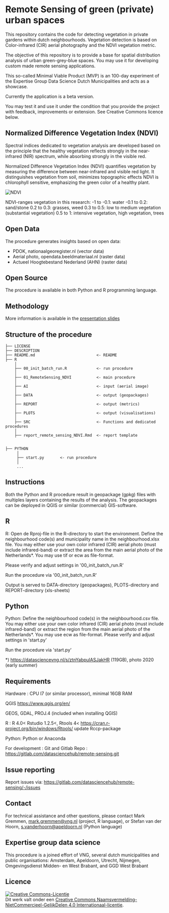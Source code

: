 # Remote Sensing of green (private) urban spaces

This repository contains the code for detecting vegetation in private gardens within dutch neighbourhoods. Vegetation detection is based on Color-infrared (CIR) aerial photography and the NDVI vegetation metric. 

The objective of this repository is to provide a base for spatial distribution analysis of urban green-grey-blue spaces. You may use it for developing custom made remote sensing applications. 

This so-called Minimal Viable Product (MVP) is an 100-day experiment of the Expertise Group Data Science Dutch Municipalities and acts as a showcase. 

Currently the application is a beta version.

You may test it and use it under the condition that you provide the project with feedback, improvements or extension. See Creative Commons licence below. 

## Normalized Difference Vegetation Index (NDVI)
Spectral indices dedicated to vegetation analysis are developed based on the principle that the healthy vegetation reflects strongly in the near-infrared (NIR) spectrum, while absorbing strongly in the visible red.

Normalized Difference Vegetation Index (NDVI) quantifies vegetation by measuring the difference between near-infrared and visible red light. It distinguishes vegetation from soil, minimizes topographic effects
NDVI is chlorophyll sensitive, emphasizing the green color of a healthy plant.

![NDVI](https://eo4geo.sbg.ac.at/IGIK/Sentinel2_Data_and_Vegetation_Indices/NDVI_trees.png)

NDVI-ranges vegetation in this research: 
       -1 to -0.1: water
       -0.1 to 0.2: sand/stone
       0.2 to 0.3: grasses, weed
       0.3 to 0.5: low to medium vegetation (substantial vegetation)
       0.5 to 1: intensive vegetation, high vegetation, trees

## Open Data 
The procedure generates insights based on open data:
- PDOK, nationaalgeoregister.nl (vector data)
- Aerial photo, opendata.beeldmateriaal.nl (raster data)
- Actueel Hoogtebestand Nederland (AHN) (raster data) 

## Open Source
The procedure is available in both Python and R programming language. 

## Methodology
More information is available in the [presentation slides](https://datasciencevng.nl/s/fp97uFYyVmACYZuB)

## Structure of the procedure

```
├── LICENSE
├── DESCRIPTION
├── README.md         					<- README
├── R
	│
	├── 00_init_batch_run.R  	 		<- run procedure
	│
	├── 01_RemoteSensing_NDVI      		<- main procedure
	│
	├── AI				  				<- input (aerial image)
	│
	├── DATA			  				<- output (geopackages)
	│
	├── REPORT            				<- output (metrics)
	│
	├── PLOTS             				<- output (visualisations) 
	│	
	├── SRC               				<- Functions and dedicated procedures
	│
	├── report_remote_sensing_NDVI.Rmd 	<- report template
	

├── PYTHON
     │
	 ├── start.py  	 	<- run procedure
	 │
	 ...

```

## Instructions

Both the Python and R procedure result in geopackage (gpkg) files with multiples layers containing the results of the analysis. The geopackages can be deployed in QGIS or similar (commercial) GIS-software. 

## R
R: Open de Rproj-file in the R-directory to start the environment. Define the neighbourhood code(s) and municipality name in the neighbourhood.xlsx file. 
You may either use your own color infrared (CIR) aerial photo (must include infrared-band) or extract the area from the main  aerial photo of the Netherlands*. You may use tif or ecw as file-format. 

Please verify and adjust settings in '00_init_batch_run.R'
 
Run the procedure via '00_init_batch_run.R'

Output is served to DATA-directory (geopackages), PLOTS-directory and REPORT-directory (xls-sheets)

## Python
Python: Define the neighbourhood code(s) in the neighbourhood.csv file.
You may either use your own color infrared (CIR) aerial photo (must include infrared-band) or extract the region from the main aerial photo of the Netherlands*. You may
use ecw as file-format. Please verify and adjust settings in
'start.py'

Run the procedure via 'start.py'

*)
https://datasciencevng.nl/s/ztnYabpulASJakHR (119GB), photo 2020 (early summer)

## Requirements
Hardware : CPU I7 (or similar processor), minimal 16GB RAM 

QGIS
https://www.qgis.org/en/

GEOS, GDAL, PROJ.4 (included when installing QGIS)

R : 
R 4.0<
Rstudio 1.2.5<, 
Rtools 4<
https://cran.r-project.org/bin/windows/Rtools/
update Rccp-package 

Python:
Python or Anaconda 

For development : Git and Gitlab
Repo : https://gitlab.com/datasciencehub/remote-sensing.git

## Issue reporting
Report issues via:
https://gitlab.com/datasciencehub/remote-sensing/-/issues

## Contact
For technical assistance and other questions, please contact
Mark Gremmen, mark.gremmen@vng.nl (project, R language), or Stefan van der Hoorn, s.vanderhoorn@apeldoorn.nl (Python language)

## Expertise group data science
This procedure is a joined effort of VNG, several dutch municipalities and public organisations: Amsterdam, Apeldoorn, Utrecht, Nijmegen, Omgevingsdienst Midden- en West Brabant, and GGD West Brabant

## Licence
<a rel="license" href="http://creativecommons.org/licenses/by-nc-sa/4.0/"><img alt="Creative Commons-Licentie" style="border-width:0" src="https://i.creativecommons.org/l/by-nc-sa/4.0/88x31.png" /></a><br />Dit werk valt onder een <a rel="license" href="http://creativecommons.org/licenses/by-nc-sa/4.0/">Creative Commons Naamsvermelding-NietCommercieel-GelijkDelen 4.0 Internationaal-licentie</a>.

